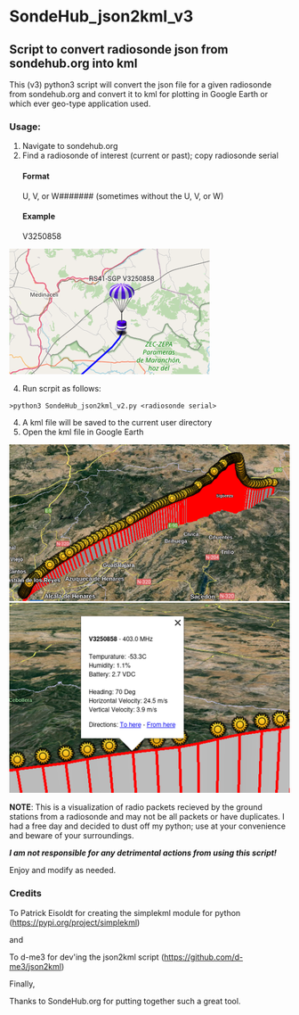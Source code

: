 # SondeHub_json2kml_v3
## Script to convert radiosonde json from sondehub.org into kml

This (v3) python3 script will convert the json file for a given radiosonde from sondehub.org and convert it to kml for plotting in Google Earth or which ever geo-type application used.

### Usage:
1) Navigate to sondehub.org
2) Find a radiosonde of interest (current or past); copy radiosonde serial
    #### Format
    U, V, or W####### (sometimes without the U, V, or W)
    #### Example
    V3250858
   
![RadioSonde](images/image01.png)

4) Run scrpit as follows:
```
>python3 SondeHub_json2kml_v2.py <radiosonde serial>
```
4) A kml file will be saved to the current user directory
5) Open the kml file in Google Earth

![Path](images/image02.png)
![wx_data](images/image03.png)

**NOTE**: This is a visualization of radio packets recieved by the ground stations from a radiosonde and may not be all packets or have duplicates.  I had a free day and decided to dust off my python; use at your convenience and beware of your surroundings. 

**_I am not responsible for any detrimental actions from using this script!_**

Enjoy and modify as needed.

### Credits
To Patrick Eisoldt for creating the simplekml module for python (https://pypi.org/project/simplekml)

and

To d-me3 for dev'ing the json2kml script (https://github.com/d-me3/json2kml)

Finally,

Thanks to SondeHub.org for putting together such a great tool.
